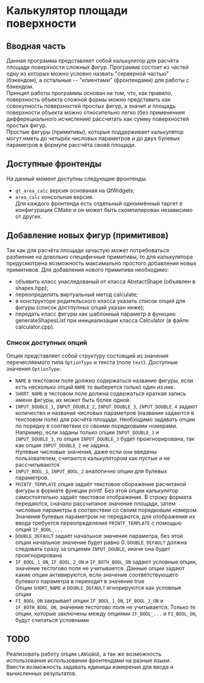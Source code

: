 # Калькулятор площади поверхности
## Вводная часть
Данная программа представляет собой калькулятор для расчёта площади поверхности сложных фигур. Программа состоит из частей одну из которых можно условно назвать "серверной частью" (бэкендом), а остальные -- "клиентами" (фронтендами) для работы с бэкендом.    
Принцип работы программы основан на том, что, как правило, поверхность объекта сложной формы можно представить как совокупность поверхностей простых фигур, а значит и площадь поверхности объекта можно относительно легко (без применениея дифферециального исчисления) рассчитать как сумму поверхностей простых фигур.    
Простые фигуры (примитивы), которые поддерживает калькулятор могут иметь до четырёх числовых параметров и до двух булевых параметров в формуле рассчёта своей площади.    
##  Доступные фронтенды 
На данный момент доступны следующие фронтенды:    
 - `qt_area_calc` версия основаная на QtWidgets;    
 - `area_calc` консольная версия.    
Для каждого фронтенда есть отдельный одноимённый таргет в конфигурации CMake и он может быть скомпилирован независимо от других.
## Добавление новых фигур (примитивов)
Так как для расчёта площади зачастую может потребоваться разбиение на довольно специфичные примитивы, то для калькулятора предусмотрена возможность максимально простого добавления новых примитивов.
Для добавления нового примитива необходимо:
 - объявить класс унаследованый от класса AbstactShape (объявлен в shapes.hpp); 
 - переопределить виртуальный метод calculate;
 - в конструкторе родительского класса указать список опций для фигуры (список достпупных опций указан ниже);
 - передать класс фигуры как шаблонный параметр в функцию generateShapesList при инициализации класса Calculator (в файле calculator.cpp).

### Список доступных опций
Опция представляет собой структуру состоящий из значения перечесляемого типа `OptionType` и текста (поле `text`).
Доступные значения `OptionType`:
- `NAME` в текстовом поле должно содержаться название фигуры, если есть несколько опций `NAME` то выберется только один из них.    
- `SHORT_NAME` в тестовом поле должна содержаться краткая запись имени фигуры, их может быть более одной.    
- `INPUT_DOUBLE_1`, `INPUT_DOUBLE_2`, `INPUT_DOUBLE_3`, `INPUT_DOUBLE_4` задают количество и названия числовых параметров (названия задаются в текстовом поле) для расчёта площади. Необходимо задавать опции по порядку в соответвии со своими порядковыми номерами. Например, если заданы только опции `INPUT_DOUBLE_1` и `INPUT_DOUBLE_3`, то опция `INPUT_DOUBLE_3` будет проигнорирована, так как опция `INPUT_DOUBLE_2` не задана.    
Нулевые числовые значения, даже если они введены пользователем, считаются калькулятором как пустые и не рассчитываются     
- `INPUT_BOOL_1`, `INPUT_BOOL_2` аналогично опции для булевых параметров.     
- `PRINTF_TEMPLATE` опция задаёт текстовое оборажение расчитаной фигуры в формате функции printf. Без этой опции калькулятор самостоятельно задаёт текстовое отображение. В строку формата передаются, сначало рассчитаное значение площади, затем числовые параметры в соотвествии со своим порядковым номером. Значения булевых параметром не передаются, для отображения их ввода требуется переопределение `PRINTF_TEMPLATE` с помощью опций `IF_BOOL_...`       
- `DOUBLE_DEFAULT` задаёт начальное значение параметра, без этой опции начальное значение будет равно 0. `DOUBLE_DEFAULT` должна следовать сразу за опциями `INPUT_DOUBLE`, иначе она будет проигнорирована    
- `IF_BOOL_1_ON`, `IF_BOOL_2_ON` и `IF_BOTH_BOOL_ON` задают условные опции, значение тестогово поля не учитывается. Данные опции задают какие опции активируются, если значение соответствующего булевого параметра в переходит в значение true     
Опции `SHORT_NAME` и `DOUBLE_DEFAULT` игнорируютcя как условные опции  
- `FI_BOOL_ON` закрывает опции `IF_BOOL_1_ON`, `IF_BOOL_2_ON` и `IF_BOTH_BOOL_ON`, значение тестогово поля не учитывается. Только те опции, которые заключены между опциями `IF_BOOL_...` и `FI_BOOL_ON`, будут считаться условными

## TODO
Реализовать работу опции `LANGUAGE`, а так же возможность использования использования фронтендами на разные языки.   
Ввести возможность задавать единицы измерения для ввода и вычисленных результатов.